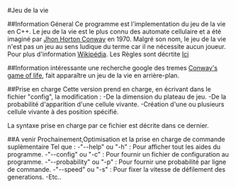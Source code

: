 #Jeu de la vie

##Information Géneral
Ce programme est l'implementation du jeu de la vie en C++.
Le jeu de la vie est le plus connu des automate cellulaire et a été imaginé par <a href="https://fr.wikipedia.org/wiki/John_Horton_Conway">Jhon Horton Conway</a> en 1970.
Malgré son nom, le jeu de la vie n'est pas un jeu au sens ludique du terme car il ne nécessite aucun joueur.
Pour plus d'information <a href="https://fr.wikipedia.org/wiki/Jeu_de_la_vie">Wikipédia</a>.
Les Règles sont décrtite <a href="https://fr.wikipedia.org/wiki/Jeu_de_la_vie#R%C3%A8gles">Ici</a>

##Information intéressante
une recherche google des tremes <a href="https://www.google.com/search?q=conway%27s+game+of+life">Conway's game of life</a>, fait apparaître un jeu de la vie en arrière-plan.

##Prise en charge
Cette version prend en charge, en écrivant dans le fichier "config", la modification :
-De la dimension du plateau de jeu.
-De la probabilité d'apparition d'une cellule vivante.
-Création d'une ou plusieurs cellule vivante à des position spécifié.

La syntaxe prise en charge par ce fichier est décrite dans ce dernier.

##A venir
Prochainement,Optimisation et la prise en charge de commande suplèmentaire Tel que :
-"--help" ou "-h" 			: Pour afficher tout les aides du programme.
-"--config" ou "-c"		: Pour fournir un fichier de configuration au programme.
-"--probability" ou "-p" 	: Pour fournir une probabilité par ligne de commande.
-"--speed" ou "-s" 		: Pour fixer la vitesse de défilement des generations.
-Etc..